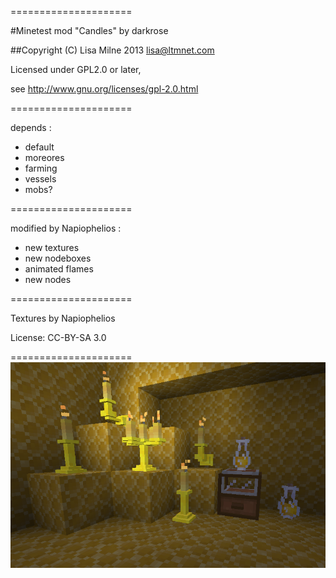 =====================

#Minetest mod  "Candles" by darkrose

##Copyright (C) Lisa Milne 2013 <lisa@ltmnet.com>

Licensed under GPL2.0 or later,

see http://www.gnu.org/licenses/gpl-2.0.html

=====================

depends :
- default
- moreores
- farming
- vessels
- mobs?

=====================

modified by Napiophelios :
- new textures
- new nodeboxes
- animated flames
- new nodes

=====================

Textures by Napiophelios

License: CC-BY-SA 3.0

=====================
![Preview](https://raw.githubusercontent.com/Napiophelios/candles_experiment/master/screenshot.png)
